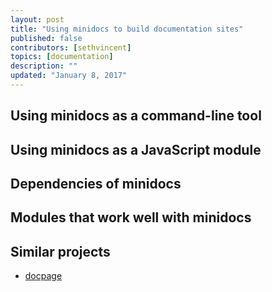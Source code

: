 ```yaml
---
layout: post
title: "Using minidocs to build documentation sites"
published: false
contributors: [sethvincent]
topics: [documentation]
description: ""
updated: "January 8, 2017"
---
```


## Using minidocs as a command-line tool

## Using minidocs as a JavaScript module

## Dependencies of minidocs

## Modules that work well with minidocs

## Similar projects

- [docpage](https://github.com/sethvincent/docpage)
